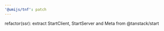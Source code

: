 ```yaml
---
'@umijs/tnf': patch
---
```


refactor(ssr): extract StartClient, StartServer and Meta from @tanstack/start
